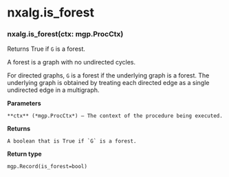 # nxalg.is_forest


### nxalg.is_forest(ctx: mgp.ProcCtx)
Returns True if `G` is a forest.

A forest is a graph with no undirected cycles.

For directed graphs, `G` is a forest if the underlying graph is a forest.
The underlying graph is obtained by treating each directed edge as a single
undirected edge in a multigraph.


**Parameters**

    **ctx** (*mgp.ProcCtx*) – The context of the procedure being executed.



**Returns**

    A boolean that is True if `G` is a forest.



**Return type**

    mgp.Record(is_forest=bool)
